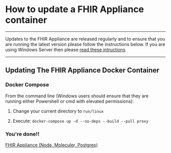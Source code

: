 # How to update a FHIR Appliance container

---

Updates to the FHIR Appliance are released regularly and to ensure that you are running the latest version please follow the instructions below.
If you are using Windows Server then please [read these intructions](updating-model-fhir-store-windows.md)

---

## Updating The FHIR Appliance Docker Container

### Docker Compose

From the command line (Windows users should ensure that they are running either Powershell or cmd with elevated permissions):

1. Change your current directory to `run/linux`

2. Execute: `docker-compose up -d --no-deps --build --pull proxy`

### You're done!!

[FHIR Appliance (Node, Moleculer, Postgres)](../README.md)